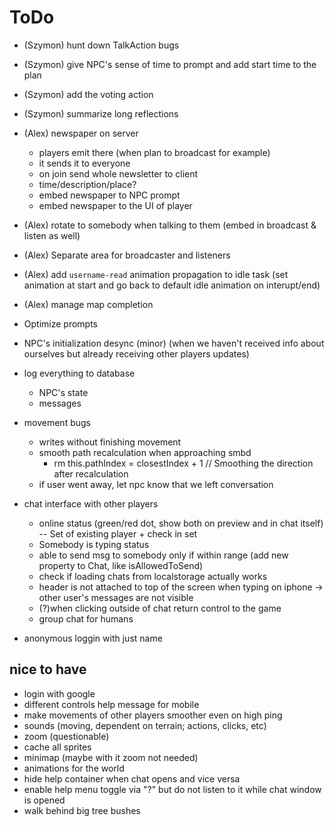 # ToDo

- (Szymon) hunt down TalkAction bugs

- (Szymon) give NPC's sense of time to prompt and add start time to the plan

- (Szymon) add the voting action

- (Szymon) summarize long reflections

- (Alex) newspaper on server

  - players emit there (when plan to broadcast for example)
  - it sends it to everyone
  - on join send whole newsletter to client
  - time/description/place?
  - embed newspaper to NPC prompt
  - embed newspaper to the UI of player

- (Alex) rotate to somebody when talking to them (embed in broadcast & listen as well)

- (Alex) Separate area for broadcaster and listeners

- (Alex) add `username-read` animation propagation to idle task (set animation at start and go back to default idle animation on interupt/end)

- (Alex) manage map completion

- Optimize prompts

- NPC's initialization desync (minor) (when we haven't received info about ourselves but already receiving other players updates)

- log everything to database

  - NPC's state
  - messages

- movement bugs

  - writes without finishing movement
  - smooth path recalculation when approaching smbd
    - rm this.pathIndex = closestIndex + 1 // Smoothing the direction after recalculation
  - if user went away, let npc know that we left conversation

- chat interface with other players
  - online status (green/red dot, show both on preview and in chat itself) -- Set of existing player + check in set
  - Somebody is typing status
  - able to send msg to somebody only if within range (add new property to Chat, like isAllowedToSend)
  - check if loading chats from localstorage actually works
  - header is not attached to top of the screen when typing on iphone -> other user's messages are not visible
  - (?)when clicking outside of chat return control to the game
  - group chat for humans
- anonymous loggin with just name

## nice to have

- login with google
- different controls help message for mobile
- make movements of other players smoother even on high ping
- sounds (moving, dependent on terrain; actions, clicks, etc)
- zoom (questionable)
- cache all sprites
- minimap (maybe with it zoom not needed)
- animations for the world
- hide help container when chat opens and vice versa
- enable help menu toggle via "?" but do not listen to it while chat window is opened
- walk behind big tree bushes
